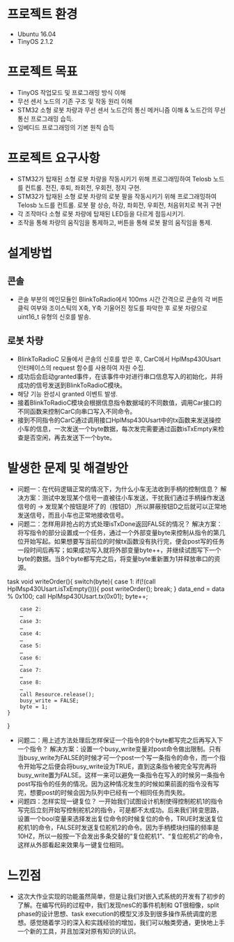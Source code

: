 # 프로젝트 환경
 - Ubuntu 16.04
 - TinyOS 2.1.2

# 프로젝트 목표
 -	TinyOS 작업모드 및 프로그래밍 방식 이해
 -	무선 센서 노드의 기존 구조 및 작동 원리 이해
 -	STM32 소형 로봇 차량과 무선 센서 노드간의 통신 메커니즘 이해 & 노드간의 무선 통신 프로그래밍 습득.
 -	임베디드 프로그래밍의 기본 원칙 습득

# 프로젝트 요구사항
 -	STM32가 탑재된 소형 로봇 차량을 작동시키기 위해 프로그래밍하여 Telosb 노드를 컨트롤. 전진, 후퇴, 좌회전, 우회전, 정지 구현.
 -	STM32가 탑재된 소형 로봇 차량의 로봇 팔을 작동시키기 위해 프로그래밍하여 Telosb 노드를 컨트롤. 로봇 팔 상승, 하강, 좌회전, 우회전, 처음위치로 복귀 구현
 -	각 조작마다 소형 로봇 차량에 탑재된 LED등을 다르게 점등시키기.
 -	 조작을 통해 차량의 움직임을 통제하고, 버튼을 통해 로봇 팔의 움직임을 통제.

# 설계방법
 ## 콘솔
  - 콘솔 부분의 메인모듈인 BlinkToRadio에서 100ms 시간 간격으로 콘솔의 각 버튼 클릭 여부와 조이스틱의 X축, Y축 기울어진 정도를 파악한 후 로봇 차량으로 uint16_t 유형의 신호를 발송.
 ## 로봇 차량
  - BlinkToRadioC 모듈에서 콘솔의 신호를 받은 후, CarC에서 HplMsp430Usart 인터페이스의 request 함수를 사용하여 자원 수집.
  - 成功后会启动granted事件，在该事件中对进行串口信息写入的初始化，并将成功的信号发送到BlinkToRadioC模块。
  - 해당 기능 완성시 granted 이벤트 발생. 
  - 接着BlinkToRadioC模块会根据信息指令数据域的不同数值，调用Car接口的不同函数来控制CarC向串口写入不同命令。
  - 接到不同指令的CarC通过调用接口HplMsp430Usart中的tx函数来发送操控小车的信息，一次发送一个byte数据，每次发完需要通过函数isTxEmpty来检查是否空闲，再去发送下一个byte。

# 발생한 문제 및 해결방안
 - 问题一：在代码逻辑正常的情况下，为什么小车无法收到手柄的控制信息？
解决方案：测试中发现某个信号一直被往小车发送，干扰我们通过手柄操作发送信号的 -> 发现某个按钮是坏了的（按钮D）,所以屏蔽按钮D之后就可以正常地发送信号，而且小车也正常地接收信号。
 - 问题二：怎样用非抢占的方式处理isTxDone返回FALSE的情况？
解决方案：将写指令的部分设置成一个任务，通过一个外部变量byte来控制从指令的第几位开始写起。如果想要写当前位的时候tx函数没有执行完，便会post写的任务一段时间后再写；如果成功写入就将外部变量byte++，并继续试图写下一个byte的数据。当8个byte都写完之后，将变量byte重新置为1并释放串口的资源。

task void writeOrder(){
	switch(byte){
		case 1:
		if(!(call HplMsp430Usart.isTxEmpty())){
			post writeOrder();
			break;
		}
		data_end = data % 0x100;
		call HplMsp430Usart.tx(0x01);
		byte++;
        
		case 2:
		…
		case 3:
		…
		case 4:
		…
		case 5:
		…
		case 6:
		…
		case 7:
		…
		case 8:
		…
		call Resource.release();
		busy_write = FALSE;
		byte = 1;			
	}
}

 - 问题二：用上述方法处理后怎样保证一个指令的8个byte都写完之后再写入下一个指令？
解决方案：设置一个busy_write变量对post命令做出限制。只有当busy_write为FALSE的时候才可一个post一个写一条指令的命令，而一个指令开始写之后便会将busy_write设为TRUE，直到这条指令被完全写完再将busy_write置为FALSE。这样一来可以避免一条指令在写入的时候另一条指令post写指令的任务的情况。因为这种情况发生的时候如果前面的指令没有写完，想要post的时候会因为队列中已经有一个相同任务而失败。
 - 问题四：怎样实现一键复位？
一开始我们试图设计机制使得控制舵机1的指令写完后立刻开始写控制舵机2的指令，可是都不太成功。后来我们转变思路，设置一个bool变量来选择发出复位命令的时候复位的命令，TRUE时发送复位舵机1的命令，FALSE时发送复位舵机2的命令。因为手柄模块扫描的频率是10HZ，所以一般按一下会发出多条交替的“复位舵机1”、“复位舵机2”的命令，这样从外部看起来效果与一键复位相同。

# 느낀점
 - 这次大作业实现的功能虽然简单，但是让我们对嵌入式系统的开发有了初步的了解。在编写代码的过程中，我们发现nesC的事件机制和 QT很相像，split phase的设计思想、task execution的模型又涉及到很多操作系统调度的思想。感觉随着学习的深入和实践经验的增加，我们可以触类旁通，更快地上手一个新的工具，并且加深对原有知识的认识。
